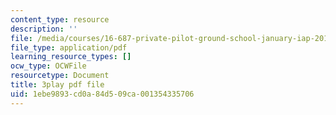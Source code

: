 ```yaml
---
content_type: resource
description: ''
file: /media/courses/16-687-private-pilot-ground-school-january-iap-2019/1ebe9893cd0a84d509ca001354335706_shHvE6yV4IM.pdf
file_type: application/pdf
learning_resource_types: []
ocw_type: OCWFile
resourcetype: Document
title: 3play pdf file
uid: 1ebe9893-cd0a-84d5-09ca-001354335706
---
```

